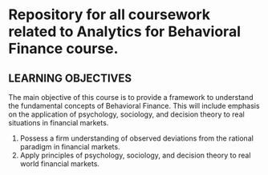 # Repository for all coursework related to Analytics for Behavioral Finance course.

## LEARNING OBJECTIVES

The main objective of this course is to provide a framework to understand the fundamental concepts of Behavioral Finance.  This will include emphasis on the application of psychology, sociology, and decision theory to real situations in financial markets.

1.  Possess a firm understanding of observed deviations from the rational paradigm in financial markets.
2.  Apply principles of psychology, sociology, and decision theory to real world financial markets.
